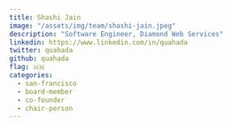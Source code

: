 ```yaml
---
title: Shashi Jain
image: "/assets/img/team/shashi-jain.jpeg"
description: "Software Engineer, Diamond Web Services"
linkedin: https://www.linkedin.com/in/quahada
twitter: quahada
github: quahada
flag: 🇭🇳
categories:
  - san-francisco
  - board-member
  - co-founder
  - chair-person
---
```

